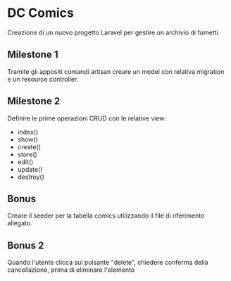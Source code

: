 # DC Comics

Creazione di un nuovo progetto Laravel per gestire un archivio di fumetti.

## Milestone 1

Tramite gli appositi comandi artisan creare un model con relativa migration e un resource controller.

## Milestone 2

Definire le prime operazioni CRUD con le relative view:

-   index()
-   show()
-   create()
-   store()
-   edit()
-   update()
-   destroy()

## Bonus

Creare il seeder per la tabella comics utilizzando il file di riferimento allegato.

## Bonus 2

Quando l'utente clicca sul pulsante "delete", chiedere conferma della cancellazione, prima di eliminare l'elemento
